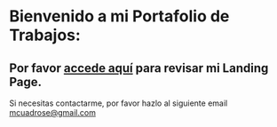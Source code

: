 # Bienvenido a mi Portafolio de Trabajos:

Por favor [accede aquí](https://mattcuadros.github.io) para revisar mi Landing Page.
---

Si necesitas contactarme, por favor hazlo al siguiente email <mcuadrose@gmail.com>


